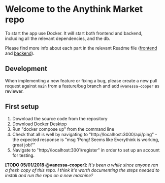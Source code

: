 # Welcome to the Anythink Market repo

To start the app use Docker. It will start both frontend and backend, including all the relevant dependencies, and the db.

Please find more info about each part in the relevant Readme file ([frontend](frontend/readme.md) and [backend](backend/README.md)).

## Development

When implementing a new feature or fixing a bug, please create a new pull request against `main` from a feature/bug branch and add `@vanessa-cooper` as reviewer.

## First setup

1. Download the source code from the repository
2. Download Docker Desktop
3. Run "docker compose up" from the command line
4. Check that all is well by navigating to "http://localhost:3000/api/ping" - the expected response is "msg	'Pong! Seems like Everythink is working, great job!'"
5. Navigate to "http://localhost:3001/register" in order to set up an account for testing.

**[TODO 05/01/2018 @vanessa-cooper]:** _It's been a while since anyone ran a fresh copy of this repo. I think it's worth documenting the steps needed to install and run the repo on a new machine?_
